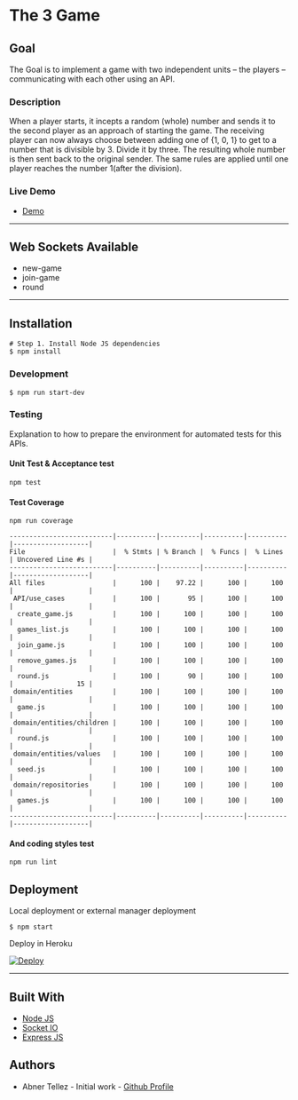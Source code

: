# The 3 Game

## Goal

The Goal is to implement a game with two independent units – the players – communicating with each other using an API.

### Description

When a player starts, it incepts a random (whole) number and sends it to the second player as an approach of starting the game.
The receiving player can now always choose between adding one of {­1, 0, 1} to get to a number that is divisible by 3. Divide it by three. The resulting whole number is then sent back to the original sender.
The same rules are applied until one player reaches the number 1(after the division).

### Live Demo

- [Demo](https://the-3-game.herokuapp.com/)

---

## Web Sockets Available

- new-game
- join-game
- round

---

## Installation

```
# Step 1. Install Node JS dependencies
$ npm install
```

### Development

```
$ npm run start-dev
```

### Testing

Explanation to how to prepare the environment for automated tests for this APIs.

#### Unit Test & Acceptance test

```
npm test
```

#### Test Coverage

```
npm run coverage
```

````
--------------------------|----------|----------|----------|----------|-------------------|
File                      |  % Stmts | % Branch |  % Funcs |  % Lines | Uncovered Line #s |
--------------------------|----------|----------|----------|----------|-------------------|
All files                 |      100 |    97.22 |      100 |      100 |                   |
 API/use_cases            |      100 |       95 |      100 |      100 |                   |
  create_game.js          |      100 |      100 |      100 |      100 |                   |
  games_list.js           |      100 |      100 |      100 |      100 |                   |
  join_game.js            |      100 |      100 |      100 |      100 |                   |
  remove_games.js         |      100 |      100 |      100 |      100 |                   |
  round.js                |      100 |       90 |      100 |      100 |                15 |
 domain/entities          |      100 |      100 |      100 |      100 |                   |
  game.js                 |      100 |      100 |      100 |      100 |                   |
 domain/entities/children |      100 |      100 |      100 |      100 |                   |
  round.js                |      100 |      100 |      100 |      100 |                   |
 domain/entities/values   |      100 |      100 |      100 |      100 |                   |
  seed.js                 |      100 |      100 |      100 |      100 |                   |
 domain/repositories      |      100 |      100 |      100 |      100 |                   |
  games.js                |      100 |      100 |      100 |      100 |                   |
--------------------------|----------|----------|----------|----------|-------------------|
````

#### And coding styles test

```
npm run lint
```

## Deployment

Local deployment or external manager deployment

```
$ npm start
```

Deploy in Heroku

[![Deploy](https://www.herokucdn.com/deploy/button.svg)](https://heroku.com/deploy?template=https://github.com/atellezsazo/The-Three-Game)

---

## Built With 

- [Node JS](https://nodejs.org/en/)
- [Socket IO](https://socket.io/)
- [Express JS](https://expressjs.com/)


## Authors

- Abner Tellez - Initial work - [Github Profile](https://www.github.com/atellezsazo/)
